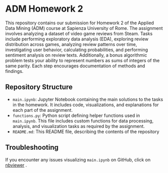 # ADM Homework 2

This repository contains our submission for Homework 2 of the Applied Data Mining (ADM) course at Sapienza University of Rome. The assignment involves analyzing a dataset of video game reviews from Steam. Tasks include performing exploratory data analysis (EDA), exploring review distribution across games, analyzing review patterns over time, investigating user behavior, calculating probabilities, and performing sentiment analysis on review texts. Additionally, a bonus algorithmic problem tests your ability to represent numbers as sums of integers of the same parity. Each step encourages documentation of methods and findings.

## Repository Structure

- `main.ipynb`: Jupyter Notebook containing the main solutions to the tasks in the homework. It includes code, visualizations, and explanations for each part of the assignment.
- `functions.py`: Python script defining helper functions used in `main.ipynb`. This file includes custom functions for data processing, analysis, and visualization tasks as required by the assignment.
- `README.md`: This README file, describing the contents of the repository

## Troubleshooting

If you encounter any issues visualizing `main.ipynb` on GitHub, click on [nbviewer](https://nbviewer.org/github/nudric25/ADM-HM2/blob/main/main.ipynb) .

